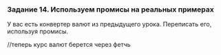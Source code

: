 ### Задание 14. Используем промисы на реальных примерах

У вас есть конвертер валют из предыдущего урока. Переписать его, используя промисы.

//теперь курс валют берется через фетчь